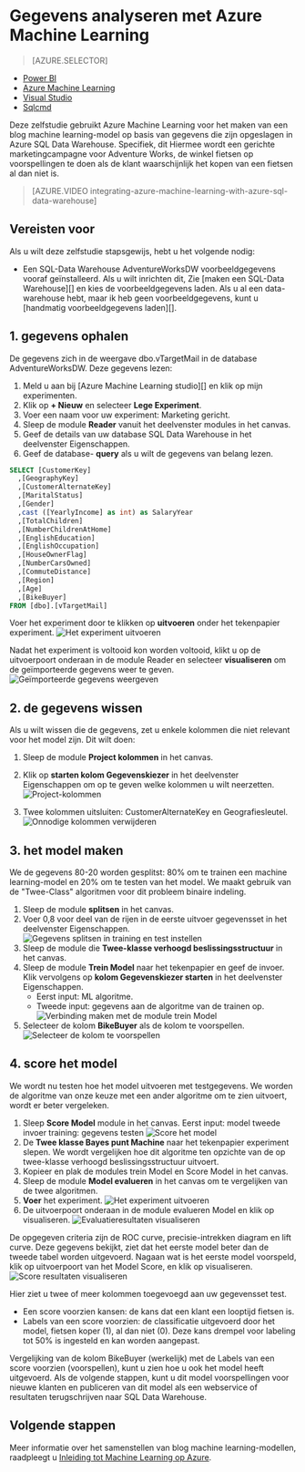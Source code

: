 <properties
   pageTitle="Gegevens analyseren met Azure Machine Learning | Microsoft Azure"
   description="Gebruik Azure Machine Learning maken van een blog machine learning-model op basis van gegevens die zijn opgeslagen in Azure SQL Data Warehouse."
   services="sql-data-warehouse"
   documentationCenter="NA"
   authors="kevinvngo"
   manager="barbkess"
   editor=""/>

<tags
   ms.service="sql-data-warehouse"
   ms.devlang="NA"
   ms.topic="get-started-article"
   ms.tgt_pltfrm="NA"
   ms.workload="data-services"
   ms.date="09/14/2016"
   ms.author="kevin;barbkess;sonyama"/>

# <a name="analyze-data-with-azure-machine-learning"></a>Gegevens analyseren met Azure Machine Learning

> [AZURE.SELECTOR]
- [Power BI](sql-data-warehouse-get-started-visualize-with-power-bi.md)
- [Azure Machine Learning](sql-data-warehouse-get-started-analyze-with-azure-machine-learning.md)
- [Visual Studio](sql-data-warehouse-query-visual-studio.md)
- [Sqlcmd](sql-data-warehouse-get-started-connect-sqlcmd.md) 

Deze zelfstudie gebruikt Azure Machine Learning voor het maken van een blog machine learning-model op basis van gegevens die zijn opgeslagen in Azure SQL Data Warehouse. Specifiek, dit Hiermee wordt een gerichte marketingcampagne voor Adventure Works, de winkel fietsen op voorspellingen te doen als de klant waarschijnlijk het kopen van een fietsen al dan niet is.

> [AZURE.VIDEO integrating-azure-machine-learning-with-azure-sql-data-warehouse]


## <a name="prerequisites"></a>Vereisten voor
Als u wilt deze zelfstudie stapsgewijs, hebt u het volgende nodig:

- Een SQL-Data Warehouse AdventureWorksDW voorbeeldgegevens vooraf geïnstalleerd. Als u wilt inrichten dit, Zie [maken een SQL-Data Warehouse][] en kies de voorbeeldgegevens laden. Als u al een data-warehouse hebt, maar ik heb geen voorbeeldgegevens, kunt u [handmatig voorbeeldgegevens laden][].

## <a name="1-get-data"></a>1. gegevens ophalen
De gegevens zich in de weergave dbo.vTargetMail in de database AdventureWorksDW. Deze gegevens lezen:

1. Meld u aan bij [Azure Machine Learning studio][] en klik op mijn experimenten.
2. Klik op **+ Nieuw** en selecteer **Lege Experiment**.
3. Voer een naam voor uw experiment: Marketing gericht.
4. Sleep de module **Reader** vanuit het deelvenster modules in het canvas.
5. Geef de details van uw database SQL Data Warehouse in het deelvenster Eigenschappen.
6. Geef de database- **query** als u wilt de gegevens van belang lezen.

```sql
SELECT [CustomerKey]
  ,[GeographyKey]
  ,[CustomerAlternateKey]
  ,[MaritalStatus]
  ,[Gender]
  ,cast ([YearlyIncome] as int) as SalaryYear
  ,[TotalChildren]
  ,[NumberChildrenAtHome]
  ,[EnglishEducation]
  ,[EnglishOccupation]
  ,[HouseOwnerFlag]
  ,[NumberCarsOwned]
  ,[CommuteDistance]
  ,[Region]
  ,[Age]
  ,[BikeBuyer]
FROM [dbo].[vTargetMail]
```

Voer het experiment door te klikken op **uitvoeren** onder het tekenpapier experiment.
![Het experiment uitvoeren][1]


Nadat het experiment is voltooid kon worden voltooid, klikt u op de uitvoerpoort onderaan in de module Reader en selecteer **visualiseren** om de geïmporteerde gegevens weer te geven.
![Geïmporteerde gegevens weergeven][3]


## <a name="2-clean-the-data"></a>2. de gegevens wissen
Als u wilt wissen die de gegevens, zet u enkele kolommen die niet relevant voor het model zijn. Dit wilt doen:

1. Sleep de module **Project kolommen** in het canvas.
2. Klik op **starten kolom Gegevenskiezer** in het deelvenster Eigenschappen om op te geven welke kolommen u wilt neerzetten.
![Project-kolommen][4]

3. Twee kolommen uitsluiten: CustomerAlternateKey en Geografiesleutel.
![Onnodige kolommen verwijderen][5]


## <a name="3-build-the-model"></a>3. het model maken
We de gegevens 80-20 worden gesplitst: 80% om te trainen een machine learning-model en 20% om te testen van het model. We maakt gebruik van de "Twee-Class" algoritmen voor dit probleem binaire indeling.

1. Sleep de module **splitsen** in het canvas.
2. Voer 0,8 voor deel van de rijen in de eerste uitvoer gegevensset in het deelvenster Eigenschappen.
![Gegevens splitsen in training en test instellen][6]
3. Sleep de module die **Twee-klasse verhoogd beslissingsstructuur** in het canvas.
4. Sleep de module **Trein Model** naar het tekenpapier en geef de invoer. Klik vervolgens op **kolom Gegevenskiezer starten** in het deelvenster Eigenschappen.
      - Eerst input: ML algoritme.
      - Tweede input: gegevens aan de algoritme van de trainen op.
![Verbinding maken met de module trein Model][7]
5. Selecteer de kolom **BikeBuyer** als de kolom te voorspellen.
![Selecteer de kolom te voorspellen][8]


## <a name="4-score-the-model"></a>4. score het model
We wordt nu testen hoe het model uitvoeren met testgegevens. We worden de algoritme van onze keuze met een ander algoritme om te zien uitvoert, wordt er beter vergeleken.

1. Sleep **Score Model** module in het canvas.
    Eerst input: model tweede invoer training: gegevens testen ![Score het model][9]
2. De **Twee klasse Bayes punt Machine** naar het tekenpapier experiment slepen. We wordt vergelijken hoe dit algoritme ten opzichte van de op twee-klasse verhoogd beslissingsstructuur uitvoert.
3. Kopieer en plak de modules trein Model en Score Model in het canvas.
4. Sleep de module **Model evalueren** in het canvas om te vergelijken van de twee algoritmen.
5. **Voer** het experiment.
![Het experiment uitvoeren][10]
6. De uitvoerpoort onderaan in de module evalueren Model en klik op visualiseren.
![Evaluatieresultaten visualiseren][11]

De opgegeven criteria zijn de ROC curve, precisie-intrekken diagram en lift curve. Deze gegevens bekijkt, ziet dat het eerste model beter dan de tweede tabel worden uitgevoerd. Nagaan wat is het eerste model voorspeld, klik op uitvoerpoort van het Model Score, en klik op visualiseren.
![Score resultaten visualiseren][12]

Hier ziet u twee of meer kolommen toegevoegd aan uw gegevensset test.

- Een score voorzien kansen: de kans dat een klant een looptijd fietsen is.
- Labels van een score voorzien: de classificatie uitgevoerd door het model, fietsen koper (1), al dan niet (0). Deze kans drempel voor labeling tot 50% is ingesteld en kan worden aangepast.

Vergelijking van de kolom BikeBuyer (werkelijk) met de Labels van een score voorzien (voorspellen), kunt u zien hoe u ook het model heeft uitgevoerd. Als de volgende stappen, kunt u dit model voorspellingen voor nieuwe klanten en publiceren van dit model als een webservice of resultaten terugschrijven naar SQL Data Warehouse.

## <a name="next-steps"></a>Volgende stappen

Meer informatie over het samenstellen van blog machine learning-modellen, raadpleegt u [Inleiding tot Machine Learning op Azure][].

<!--Image references-->
[1]: media/sql-data-warehouse-get-started-analyze-with-azure-machine-learning/img1_reader.png
[2]: media/sql-data-warehouse-get-started-analyze-with-azure-machine-learning/img2_visualize.png
[3]: media/sql-data-warehouse-get-started-analyze-with-azure-machine-learning/img3_readerdata.png
[4]: media/sql-data-warehouse-get-started-analyze-with-azure-machine-learning/img4_projectcolumns.png
[5]: media/sql-data-warehouse-get-started-analyze-with-azure-machine-learning/img5_columnselector.png
[6]: media/sql-data-warehouse-get-started-analyze-with-azure-machine-learning/img6_split.png
[7]: media/sql-data-warehouse-get-started-analyze-with-azure-machine-learning/img7_train.png
[8]: media/sql-data-warehouse-get-started-analyze-with-azure-machine-learning/img8_traincolumnselector.png
[9]: media/sql-data-warehouse-get-started-analyze-with-azure-machine-learning/img9_score.png
[10]: media/sql-data-warehouse-get-started-analyze-with-azure-machine-learning/img10_evaluate.png
[11]: media/sql-data-warehouse-get-started-analyze-with-azure-machine-learning/img11_evalresults.png
[12]: media/sql-data-warehouse-get-started-analyze-with-azure-machine-learning/img12_scoreresults.png


<!--Article references-->
[Azure Machine Learning-studio]:https://studio.azureml.net/
[Inleiding tot Machine Learning op Azure]:https://azure.microsoft.com/documentation/articles/machine-learning-what-is-machine-learning/
[voorbeeldgegevens handmatig laden]: sql-data-warehouse-load-sample-databases.md
[Een SQL-datawarehouse maken]: sql-data-warehouse-get-started-provision.md
